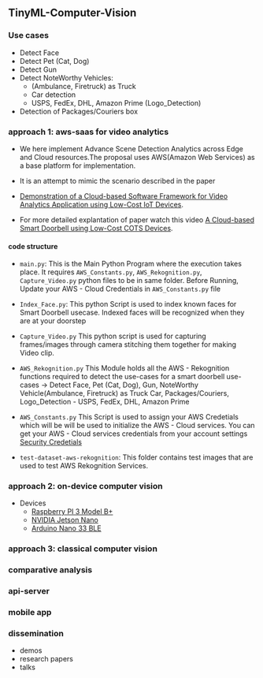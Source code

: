 ## TinyML-Computer-Vision

### Use cases

- Detect Face
- Detect Pet (Cat, Dog) 
- Detect Gun
- Detect NoteWorthy Vehicles:
  - (Ambulance, Firetruck) as Truck
  - Car detection
  - USPS, FedEx, DHL, Amazon Prime (Logo_Detection)
- Detection of Packages/Couriers box

### approach 1: aws-saas for video analytics
    
 - We here implement Advance Scene Detection Analytics across Edge and Cloud resources.The proposal uses AWS(Amazon Web Services) as a base platform for implementation.

 - It is an attempt to mimic the scenario described in the paper 

 - [Demonstration of a Cloud-based Software Framework for Video Analytics Application using Low-Cost IoT Devices](https://arxiv.org/abs/2010.07680).

- For more detailed explantation of paper watch this video [A Cloud-based Smart Doorbell using Low-Cost COTS  Devices](https://www.youtube.com/watch?v=42mx4Z2PDwA).

#### code structure

  - `main.py`:
    This is the Main Python Program where the execution takes place. It requires `AWS_Constants.py`, `AWS_Rekognition.py`, `Capture_Video.py` python files to be in same folder. Before Running, Update your AWS - Cloud Credentials in `AWS_Constants.py` file

  -  `Index_Face.py`:
      This python Script is used to index known faces for Smart Doorbell usecase. 
      Indexed faces will be recognized when they are at your doorstep 

  -  `Capture_Video.py`
     This python script is used for capturing frames/images through camera stitching them together for making Video clip.

  -  `AWS_Rekognition.py`
     This Module holds all the AWS - Rekognition functions required to detect the  use-cases for a smart doorbell
     use-cases -> Detect Face, Pet (Cat, Dog), Gun, NoteWorthy Vehicle(Ambulance, Firetruck) as Truck
     Car, Packages/Couriers, Logo_Detection - USPS, FedEx, DHL, Amazon Prime

  -  `AWS_Constants.py`
    This Script is used to assign your AWS Credetials  which will be will be used to initialize the AWS - Cloud services. You can get your AWS - Cloud services credentials from your account settings  
    [Security Credetials](https://console.aws.amazon.com/iam/home?region=us-east-1#/security_credentials)

  -   `test-dataset-aws-rekognition`: 
    This folder contains test images that are used to test        AWS Rekognition Services.
 


### approach 2: on-device computer vision
 - Devices 
   - [Raspberry PI 3 Model B+](https://www.amazon.in/gp/product/B07BDR5PDW/ref=ppx_yo_dt_b_search_asin_title?ie=UTF8&psc=1)
   - [NVIDIA Jetson Nano](https://www.amazon.in/gp/product/B07PZHBDKT/ref=ppx_yo_dt_b_search_asin_title?ie=UTF8&psc=1)
   - [Arduino Nano 33 BLE](http://store.arduino.cc/products/arduino-nano-33-ble)



### approach 3: classical computer vision


### comparative analysis


### api-server

### mobile app
 
### dissemination

- demos
- research papers
- talks


